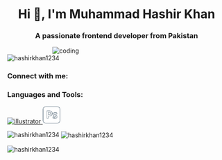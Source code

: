 <h1 align="center">Hi 👋, I'm Muhammad Hashir Khan</h1>
<h3 align="center">A passionate frontend developer from Pakistan</h3>

<img align="right" alt="coding" width="400" src="https://i.pinimg.com/originals/d4/81/f3/d481f3c72e283309071f79e01b05c06d.gif">

<p align="left"> <img src="https://komarev.com/ghpvc/?username=hashirkhan1234&label=Profile%20views&color=0e75b6&style=flat" alt="hashirkhan1234" /> </p>

<h3 align="left">Connect with me:</h3>
<p align="left">
</p>

<h3 align="left">Languages and Tools:</h3>
<p align="left"> <a href="https://www.adobe.com/in/products/illustrator.html" target="_blank" rel="noreferrer"> <img src="https://www.vectorlogo.zone/logos/adobe_illustrator/adobe_illustrator-icon.svg" alt="illustrator" width="40" height="40"/> </a> <a href="https://www.photoshop.com/en" target="_blank" rel="noreferrer"> <img src="https://raw.githubusercontent.com/devicons/devicon/master/icons/photoshop/photoshop-line.svg" alt="photoshop" width="40" height="40"/> </a> </p>

<p><img align="left" src="https://github-readme-stats.vercel.app/api/top-langs?username=hashirkhan1234&show_icons=true&locale=en&layout=compact" alt="hashirkhan1234" /></p>

<p>&nbsp;<img align="center" src="https://github-readme-stats.vercel.app/api?username=hashirkhan1234&show_icons=true&locale=en" alt="hashirkhan1234" /></p>

<p><img align="center" src="https://github-readme-streak-stats.herokuapp.com/?user=hashirkhan1234&" alt="hashirkhan1234" /></p>
